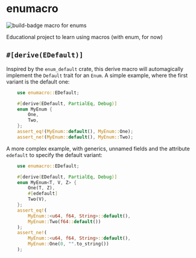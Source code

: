 # enumacro

![build-badge](https://github.com/actions/pizzamig/enumacro/workflows/Rust/badge.svg)
macro for enums

Educational project to learn using macros (with enum, for now)

## `#[derive(EDefault)]`

Inspired by the `enum_default` crate, this derive macro will automagically implement the `Default` trait for an `Enum`.
A simple example, where the first variant is the default one:

```rust
    use enumacro::EDefault;

    #[derive(EDefault, PartialEq, Debug)]
    enum MyEnum {
        One,
        Two,
    };
    assert_eq!(MyEnum::default(), MyEnum::One);
    assert_ne!(MyEnum::default(), MyEnum::Two);
```

A more complex example, with generics, unnamed fields and the attribute `edefault` to specify the default variant:

```rust
    use enumacro::EDefault;

    #[derive(EDefault, PartialEq, Debug)]
    enum MyEnum<T, V, Z> {
        One(T, Z),
        #[edefault]
        Two(V),
    };
    assert_eq!(
        MyEnum::<u64, f64, String>::default(),
        MyEnum::Two(f64::default())
    );
    assert_ne!(
        MyEnum::<u64, f64, String>::default(),
        MyEnum::One(0, "".to_string())
    );
```
